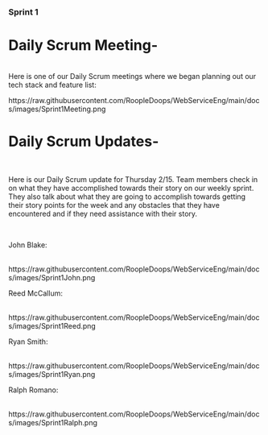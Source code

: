 ### Sprint 1

<h1>Daily Scrum Meeting- </h1><br/>
Here is one of our Daily Scrum meetings where we began planning out our tech stack and feature list:
</p>
https://raw.githubusercontent.com/RoopleDoops/WebServiceEng/main/docs/images/Sprint1Meeting.png
<br/>

<h1>Daily Scrum Updates- </h1><br/>
<p>Here is our Daily Scrum update for Thursday 2/15. Team members check in on what they have accomplished towards their story on our weekly sprint. They also talk about what they are going to accomplish towards getting their story points for the week and any obstacles that they have encountered and if they need assistance with their story. </p><br/>

<p>John Blake: </p><br/>
https://raw.githubusercontent.com/RoopleDoops/WebServiceEng/main/docs/images/Sprint1John.png<br/>

<p>Reed McCallum: </p><br/>
https://raw.githubusercontent.com/RoopleDoops/WebServiceEng/main/docs/images/Sprint1Reed.png<br/>

<p>Ryan Smith: </p><br/>
https://raw.githubusercontent.com/RoopleDoops/WebServiceEng/main/docs/images/Sprint1Ryan.png<br/>

<p>Ralph Romano: </p><br/>
https://raw.githubusercontent.com/RoopleDoops/WebServiceEng/main/docs/images/Sprint1Ralph.png<br/>

